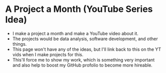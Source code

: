# A Project a Month (YouTube Series Idea)

- I make a project a month and make a YouTube video about it. 
- The projects would be data analysis, software development, and other things.
- This page won't have any of the ideas, but I'll link back to this on the YT vids when I make projects for this.
- This'll force me to show my work, which is something very important and also help to boost my GitHub profolio to become more hireable. 